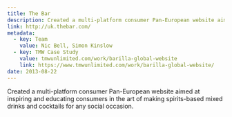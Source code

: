 ```yaml
---
title: The Bar
description: Created a multi-platform consumer Pan-European website aimed at inspiring and educating consumers in the art of making spirits-based mixed drinks and cocktails for any social occasion.
link: http://uk.thebar.com/
metadata:
  - key: Team
    value: Nic Bell, Simon Kinslow
  - key: TMW Case Study
    value: tmwunlimited.com/work/barilla-global-website
    link: https://www.tmwunlimited.com/work/barilla-global-website/
date: 2013-08-22
---
```


Created a multi-platform consumer Pan-European website aimed at inspiring and educating consumers in the art of making spirits-based mixed drinks and cocktails for any social occasion.
